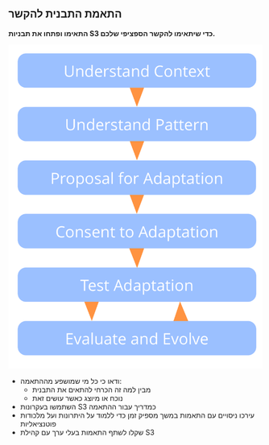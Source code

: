## התאמת התבנית להקשר

**התאימו ופתחו את תבניות S3 כדי שיתאימו להקשר הספציפי שלכם.**

![right,fit](img/process/adapt-pattern-to-context.png)

- ודאו כי כל מי שמושפע מההתאמה: 
    - מבין למה זה הכרחי להתאים את התבנית
    - נוכח או מיוצג כאשר עושים זאת
- השתמשו בעקרונות S3 כמדריך עבור ההתאמה
- עירכו ניסויים עם התאמות במשך מספיק זמן כדי ללמוד על היתרונות ועל מלכודות פוטנציאליות
- שקלו לשתף התאמות בעלי ערך עם קהילת S3